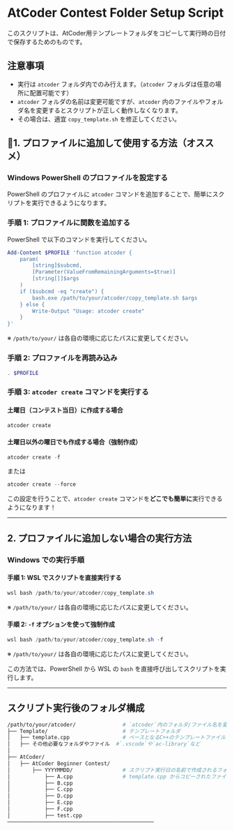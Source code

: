 # AtCoder Contest Folder Setup Script

このスクリプトは、AtCoder用テンプレートフォルダをコピーして実行時の日付で保存するためのものです。

## 注意事項
- 実行は `atcoder` フォルダ内でのみ行えます。（`atcoder` フォルダは任意の場所に配置可能です）
- `atcoder` フォルダの名前は変更可能ですが、`atcoder` 内のファイルやフォルダ名を変更するとスクリプトが正しく動作しなくなります。
- その場合は、適宜 `copy_template.sh` を修正してください。

## 🌟1. プロファイルに追加して使用する方法（オススメ）

### Windows PowerShell のプロファイルを設定する
PowerShell のプロファイルに `atcoder` コマンドを追加することで、簡単にスクリプトを実行できるようになります。

### 手順 1: プロファイルに関数を追加する
PowerShell で以下のコマンドを実行してください。

```powershell
Add-Content $PROFILE 'function atcoder {
    param(
        [string]$subcmd,
        [Parameter(ValueFromRemainingArguments=$true)]
        [string[]]$args
    )
    if ($subcmd -eq "create") {
        bash.exe /path/to/your/atcoder/copy_template.sh $args
    } else {
        Write-Output "Usage: atcoder create"
    }
}'
```
※ `/path/to/your/` は各自の環境に応じたパスに変更してください。

### 手順 2: プロファイルを再読み込み
```powershell
. $PROFILE
```

### 手順 3: `atcoder create` コマンドを実行する
#### 土曜日（コンテスト当日）に作成する場合
```powershell
atcoder create
```

#### 土曜日以外の曜日でも作成する場合（強制作成）
```powershell
atcoder create -f
```
または
```powershell
atcoder create --force
```

この設定を行うことで、`atcoder create` コマンドを**どこでも簡単に**実行できるようになります！

---

## 2. プロファイルに追加しない場合の実行方法

### Windows での実行手順
#### 手順 1: WSL でスクリプトを直接実行する
```powershell
wsl bash /path/to/your/atcoder/copy_template.sh
```
※ `/path/to/your/` は各自の環境に応じたパスに変更してください。

#### 手順 2: `-f` オプションを使って強制作成
```powershell
wsl bash /path/to/your/atcoder/copy_template.sh -f
```
※ `/path/to/your/` は各自の環境に応じたパスに変更してください。

この方法では、PowerShell から WSL の `bash` を直接呼び出してスクリプトを実行します。

---

## スクリプト実行後のフォルダ構成
```bash
/path/to/your/atcoder/               # `atcoder`内のフォルダ/ファイル名を変更する場合は`copy_template.sh`の中身を修正する必要があります
├── Template/                        # テンプレートフォルダ
│   ├── template.cpp                 # ベースとなるC++のテンプレートファイル
│   ├── その他必要なフォルダやファイル  #`.vscode`や`ac-library`など
│
├── AtCoder/
│   ├── AtCoder Beginner Contest/
│       ├── YYYYMMDD/                # スクリプト実行日の名前で作成されるフォルダ
│           ├── A.cpp                # template.cpp からコピーされたファイル
│           ├── B.cpp
│           ├── C.cpp
│           ├── D.cpp
│           ├── E.cpp
│           ├── F.cpp
│           ├── test.cpp
───────────────────────────────────────────────
```
